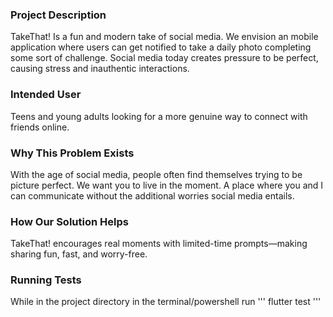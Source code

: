 ### Project Description

TakeThat! Is a fun and modern take of social media. We envision an mobile application where users can get notified to take a daily photo completing some sort of challenge. Social media today creates pressure to be perfect, causing stress and inauthentic interactions.

### Intended User

Teens and young adults looking for a more genuine way to connect with friends online.

### Why This Problem Exists

With the age of social media, people often find themselves trying to be picture perfect. We want you to live in the moment. A place where you and I can communicate without the additional worries social media entails.

### How Our Solution Helps

TakeThat! encourages real moments with limited-time prompts—making sharing fun, fast, and worry-free.

### Running Tests

While in the project directory in the terminal/powershell run ''' flutter test '''




